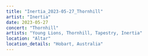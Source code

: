 ```yaml
---
title: "Inertia_2023-05-27_Thornhill"
artist: "Inertia"
date: 2023-05-27
concert: "Thornhill"
artists: "Young Lions, Thornhill, Tapestry, Inertia"
location: "Altar"
location_details: "Hobart, Australia"
---
```

